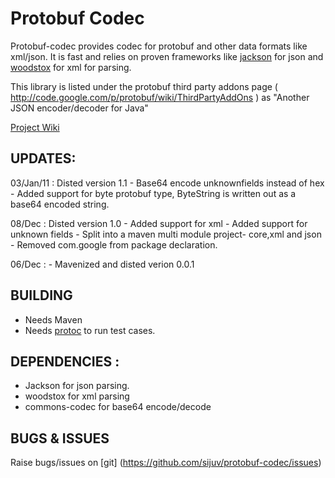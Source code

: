# Protobuf Codec
Protobuf-codec provides codec for protobuf and other data formats like xml/json. It is fast and relies on proven frameworks like [jackson](http://jackson.codehaus.org/)
 for json and [woodstox]( http://woodstox.codehaus.org/) for xml for parsing. 

This library is listed under the protobuf third party addons page ( http://code.google.com/p/protobuf/wiki/ThirdPartyAddOns )
as "Another JSON encoder/decoder for Java"

[Project Wiki](https://github.com/sijuv/protobuf-codec/wiki)

## UPDATES:

03/Jan/11 : Disted version 1.1
     - Base64 encode unknownfields instead of hex
     - Added support for byte protobuf type, ByteString is written out as a base64 encoded
       string.
       
08/Dec : Disted version 1.0
     - Added support for xml
     - Added support for unknown fields
     - Split into a maven multi module project- core,xml and json
     - Removed com.google from package declaration.
     
06/Dec : 
	- Mavenized and disted verion 0.0.1





 
## BUILDING
 - Needs Maven
 - Needs [protoc](http://code.google.com/apis/protocolbuffers/docs/proto.html#generating) to run test cases.


## DEPENDENCIES :
- Jackson for json parsing. 
- woodstox for xml parsing 
- commons-codec for base64 encode/decode


## BUGS & ISSUES
Raise bugs/issues on [git] (https://github.com/sijuv/protobuf-codec/issues)




